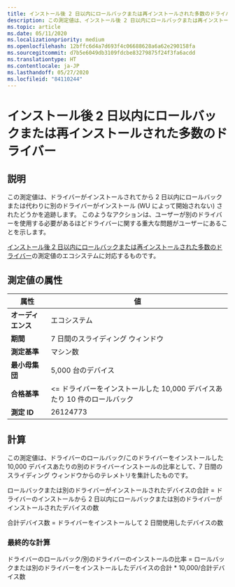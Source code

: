 ```yaml
---
title: インストール後 2 日以内にロールバックまたは再インストールされた多数のドライバー
description: この測定値は、インストール後 2 日以内にロールバックまたは再インストールされた個別のマシンのミリアドとして、7 日間のスライディング ウィンドウからのテレメトリを集計したものです。
ms.topic: article
ms.date: 05/11/2020
ms.localizationpriority: medium
ms.openlocfilehash: 12bffc6d4a7d693f4c06688628a6a62e290158fa
ms.sourcegitcommit: d7b5e6049db3109fdcbe83279875f24f3fa6acdd
ms.translationtype: HT
ms.contentlocale: ja-JP
ms.lasthandoff: 05/27/2020
ms.locfileid: "84110244"
---
```

# <a name="myriad-of-drivers-that-were-rolled-back-or-re-installed-within-2-days-of-installation"></a>インストール後 2 日以内にロールバックまたは再インストールされた多数のドライバー

## <a name="description"></a>説明

この測定値は、ドライバーがインストールされてから 2 日以内にロールバックまたは代わりに別のドライバーがインストール (WU によって開始されない) されたどうかを追跡します。 このようなアクションは、ユーザーが別のドライバーを使用する必要があるほどドライバーに関する重大な問題がユーザーにあることを示します。

[インストール後 2 日以内にロールバックまたは再インストールされた多数のドライバー](https://docs.microsoft.com/windows-hardware/drivers/dashboard/myriad-drivers-rolled-back-standard)の測定値のエコシステムに対応するものです。

## <a name="measure-attributes"></a>測定値の属性

|属性|値|
|----|----|
|**オーディエンス**|エコシステム|
|**期間**|7 日間のスライディング ウィンドウ|
|**測定基準**|マシン数|
|**最小母集団**|5,000 台のデバイス|
|**合格基準**|<= ドライバーをインストールした 10,000 デバイスあたり 10 件のロールバック|
|**測定 ID**|26124773|

## <a name="calculation"></a>計算

この測定値は、ドライバーのロールバック/このドライバーをインストールした 10,000 デバイスあたりの別のドライバーインストールの比率として、7 日間のスライディング ウィンドウからのテレメトリを集計したものです。

ロールバックまたは別のドライバーがインストールされたデバイスの合計 = ドライバーのインストールから 2 日以内にロールバックまたは別のドライバーがインストールされたデバイスの数

合計デバイス数 = ドライバーをインストールして 2 日間使用したデバイスの数

### <a name="final-calculation"></a>最終的な計算

ドライバーのロールバック/別のドライバーのインストールの比率 = ロールバックまたは別のドライバーをインストールしたデバイスの合計 * 10,000/合計デバイス数
